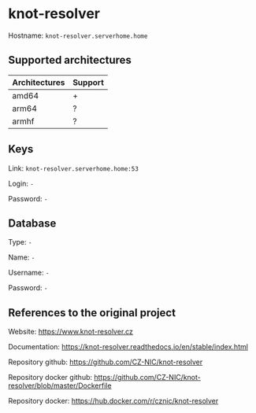 # knot-resolver

Hostname: `knot-resolver.serverhome.home`

## Supported architectures

| Architectures | Support |
| :------------ | :------ |
| amd64         | +       |
| arm64         | ?       |
| armhf         | ?       |

## Keys

Link: `knot-resolver.serverhome.home:53`

Login: `-`

Password: `-`

## Database

Type: `-`

Name: `-`

Username: `-`

Password: `-`

## References to the original project

Website: https://www.knot-resolver.cz

Documentation: https://knot-resolver.readthedocs.io/en/stable/index.html

Repository github: https://github.com/CZ-NIC/knot-resolver

Repository docker github: https://github.com/CZ-NIC/knot-resolver/blob/master/Dockerfile

Repository docker: https://hub.docker.com/r/cznic/knot-resolver
